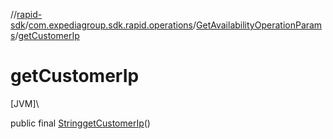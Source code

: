 //[rapid-sdk](../../../index.md)/[com.expediagroup.sdk.rapid.operations](../index.md)/[GetAvailabilityOperationParams](index.md)/[getCustomerIp](get-customer-ip.md)

# getCustomerIp

[JVM]\

public final [String](https://docs.oracle.com/javase/8/docs/api/java/lang/String.html)[getCustomerIp](get-customer-ip.md)()
